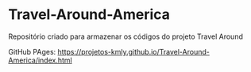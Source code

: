 # Travel-Around-America
Repositório criado para armazenar os códigos do projeto Travel Around 

GitHub PAges: https://projetos-kmly.github.io/Travel-Around-America/index.html

